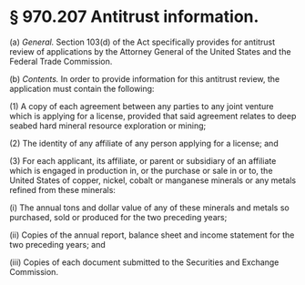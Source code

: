 # § 970.207   Antitrust information.

(a) *General.* Section 103(d) of the Act specifically provides for antitrust review of applications by the Attorney General of the United States and the Federal Trade Commission.


(b) *Contents.* In order to provide information for this antitrust review, the application must contain the following:


(1) A copy of each agreement between any parties to any joint venture which is applying for a license, provided that said agreement relates to deep seabed hard mineral resource exploration or mining;


(2) The identity of any affiliate of any person applying for a license; and


(3) For each applicant, its affiliate, or parent or subsidiary of an affiliate which is engaged in production in, or the purchase or sale in or to, the United States of copper, nickel, cobalt or manganese minerals or any metals refined from these minerals:


(i) The annual tons and dollar value of any of these minerals and metals so purchased, sold or produced for the two preceding years;


(ii) Copies of the annual report, balance sheet and income statement for the two preceding years; and


(iii) Copies of each document submitted to the Securities and Exchange Commission.




